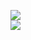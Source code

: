 [![](https://img.shields.io/badge/Made%20With-Github%20Spray-lightgrey.svg?style=for-the-badge&logo=github)](https://github.com/Annihil/github-spray#13518)  
[![](https://i.imgur.com/2DrTn0Z.gif)](https://github.com/Annihil/github-spray)